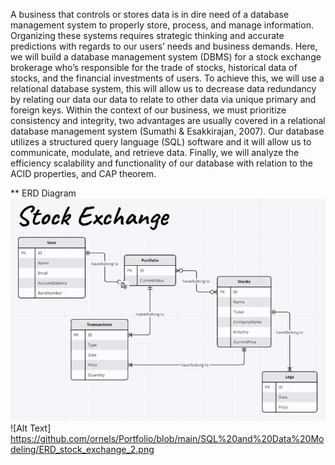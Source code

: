 A business that controls or stores data is in dire need of a database management system to properly store, process, and manage information. Organizing these systems requires strategic thinking and accurate predictions with regards to our users’ needs and business demands. Here, we will build a database management system (DBMS) for a stock exchange brokerage who’s responsible for the trade of stocks, historical data of stocks, and the financial investments of users. To achieve this, we will use a relational database system, this will allow us to decrease data redundancy by relating our data our data to relate to other data via unique primary and foreign keys. Within the context of our business, we must prioritize consistency and integrity, two advantages are usually covered in a relational database management system (Sumathi & Esakkirajan, 2007). Our database utilizes a structured query language (SQL) software and it will allow us to communicate, modulate, and retrieve data. Finally, we will analyze the efficiency scalability and functionality of our database with relation to the ACID properties, and CAP theorem.

** ERD Diagram
![Alt Text](https://github.com/ornels/Portfolio/blob/main/SQL%20and%20Data%20Modeling/ERD_stock_exchange.png)
![Alt Text]
https://github.com/ornels/Portfolio/blob/main/SQL%20and%20Data%20Modeling/ERD_stock_exchange_2.png
